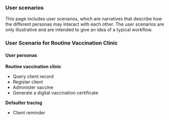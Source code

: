 ### User scenarios

This page includes user scenarios, which are narratives that describe how the different personas may interact with each other. The user scenarios are only illustrative and are intended to give an idea of a typical workflow.

### User Scenario for Routine Vaccination Clinic

#### User personas

**Routine vaccination clinic**
- Query client record
- Register client
- Administer vaccine
- Generate a digital vaccination certificate

**Defaulter tracing**
- Client reminder










